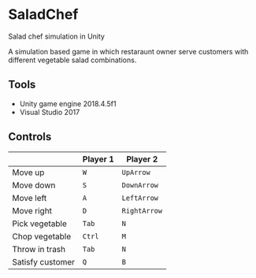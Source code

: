 # SaladChef
 Salad chef simulation in Unity

A simulation based game in which restaraunt owner serve customers with different vegetable salad combinations.

## Tools

- Unity game engine 2018.4.5f1
-  Visual Studio 2017


## Controls

|                |Player 1|Player 2                         |
|----------------|-------------------------------|-----------------------------|
|Move up         |`W`|`UpArrow`|
|Move down          |`S`|`DownArrow`|
|Move left          |`A`|`LeftArrow`|
|Move right          |`D`|`RightArrow`|
|Pick vegetable|`Tab`            |`N`            |
|Chop vegetable          |`Ctrl`|`M`|
|Throw in trash         |`Tab`|`N`|
|Satisfy customer         |`Q`|`B`|
